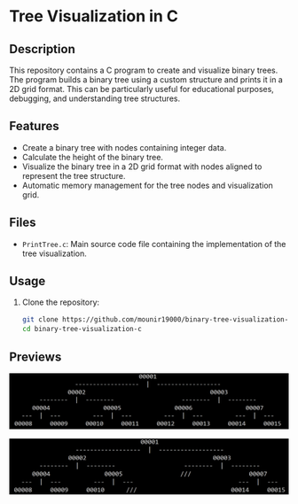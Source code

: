 # Tree Visualization in C

## Description

This repository contains a C program to create and visualize binary trees. The
program builds a binary tree using a custom structure and prints it in a 2D grid
format. This can be particularly useful for educational purposes, debugging, and
understanding tree structures.

## Features

- Create a binary tree with nodes containing integer data.
- Calculate the height of the binary tree.
- Visualize the binary tree in a 2D grid format with nodes aligned to represent
  the tree structure.
- Automatic memory management for the tree nodes and visualization grid.

## Files

- `PrintTree.c`: Main source code file containing the implementation of the tree
  visualization.

## Usage

1. Clone the repository:
   ```sh
   git clone https://github.com/mounir19000/binary-tree-visualization-c.git
   cd binary-tree-visualization-c
   ```

## Previews

![Tree Visualization Example 1](Pics/Preview1.png)

![Tree Visualization Example 2](Pics/Preview2.png)
